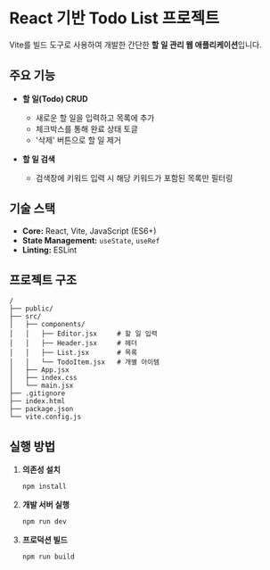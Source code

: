 # React 기반 Todo List 프로젝트

Vite를 빌드 도구로 사용하여 개발한 간단한 **할 일 관리 웹 애플리케이션**입니다.

## 주요 기능

- **할 일(Todo) CRUD**
  - 새로운 할 일을 입력하고 목록에 추가
  - 체크박스를 통해 완료 상태 토글
  - '삭제' 버튼으로 할 일 제거

- **할 일 검색**
  - 검색창에 키워드 입력 시 해당 키워드가 포함된 목록만 필터링

## 기술 스택

- **Core:** React, Vite, JavaScript (ES6+)
- **State Management:** `useState`, `useRef`
- **Linting:** ESLint

## 프로젝트 구조

```plaintext
/
├── public/
├── src/
│   ├── components/
│   │   ├── Editor.jsx     # 할 일 입력
│   │   ├── Header.jsx     # 헤더
│   │   ├── List.jsx       # 목록
│   │   └── TodoItem.jsx   # 개별 아이템
│   ├── App.jsx
│   ├── index.css
│   └── main.jsx
├── .gitignore
├── index.html
├── package.json
└── vite.config.js
````

##  실행 방법

1. **의존성 설치**

   ```bash
   npm install
   ```
2. **개발 서버 실행**

   ```bash
   npm run dev
   ```
3. **프로덕션 빌드**

   ```bash
   npm run build
   ```

